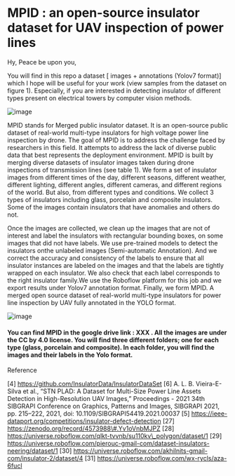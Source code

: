 # MPID : an open-source insulator dataset for UAV inspection of power lines

Hy, Peace be upon you,

You will find in this repo a dataset [ images + annotations (Yolov7 format)] which I hope will be useful for your work (view samples from the dataset on figure 1). Especially, if you are interested in detecting insulator of different types present on electrical towers by computer vision methods.

![image](https://user-images.githubusercontent.com/82882383/208925684-d332c0db-d1b1-4e36-af5b-6e6e7bb2a3b9.png)

MPID stands for Merged public insulator dataset. 
It is an open-source public dataset of real-world multi-type insulators for high voltage power line inspection by drone.
The goal of MPID is to address the challenge faced by researchers in this field. It attempts to address the lack of diverse public data that best represents the deployment environment. MPID is built by merging diverse datasets of insulator images taken during drone inspections of transmission lines (see table 1). We form a set of insulator images from different times of the day, different seasons, different weather, different lighting, different angles, different cameras, and different regions of the world. But also, from different types and conditions. We collect 3 types of insulators including glass, porcelain and composite insulators. Some of the images contain insulators that have anomalies and others do not.

Once the images are collected, we clean up the images that are not of interest and label the insulators with rectangular bounding boxes, on some images
that did not have labels. We use pre-trained models to detect the insulators onthe unlabeled images (Semi-automatic Annotation). And we correct the accuracy and consistency of the labels to ensure that all insulator instances are labeled on the images and that the labels are tightly wrapped on each insulator. We also check that each label corresponds to the right insulator family.We use the Roboflow platform for this job and we export results under Yolov7 annotation format. Finally, we form MPID. A merged open source dataset of real-world multi-type insulators for power line inspection by UAV fully annotated in the YOLO format. 


![image](https://user-images.githubusercontent.com/82882383/208925730-d7554ba2-b049-4f42-a8c1-661b40fc9e70.png)


#### You can find MPID in the google drive link : XXX . All the images are under the CC by 4.0 license. You will find three different folders; one for each type (glass, porcelain and composite). In each folder, you will find the images and their labels in the Yolo format.

Reference

[4]  https://github.com/InsulatorData/InsulatorDataSet
[6] A. L. B. Vieira-E-Silva et al., “STN PLAD: A Dataset for Multi-Size Power
Line Assets Detection in High-Resolution UAV Images,” Proceedings - 2021
34th SIBGRAPI Conference on Graphics, Patterns and Images, SIBGRAPI
2021, pp. 215–222, 2021, doi: 10.1109/SIBGRAPI54419.2021.00037
[5] https://ieee-dataport.org/competitions/insulator-defect-detection
[27] https://zenodo.org/record/4573988\#.Yv1oVnbMJPZ 
[28] https://universe.roboflow.com/qlkt-tvvnb/su110kv\_polygon/dataset/1
[29] https://universe.roboflow.com/pierouc-gmail-com/dataset-insulators-neering/dataset/1
[30] https://universe.roboflow.com/akhilnits-gmail-com/insulator-2/dataset/4
[31] https://universe.roboflow.com/wx-rycls/aza-6fucl
